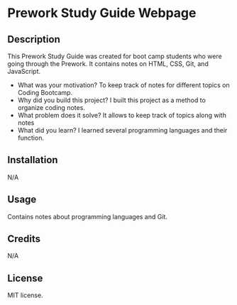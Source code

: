 # Prework Study Guide Webpage

## Description

This Prework Study Guide was created for boot camp students who were going through the Prework. It contains notes on HTML, CSS, Git, and JavaScript.

- What was your motivation? To keep track of notes for different topics on Coding Bootcamp.
- Why did you build this project? I built this project as a method to organize coding notes.
- What problem does it solve? It allows to keep track of topics along with notes
- What did you learn? I learned several programming languages and their function.

## Installation

N/A

## Usage

Contains notes about programming languages and Git.

## Credits

N/A

## License

MIT license.
